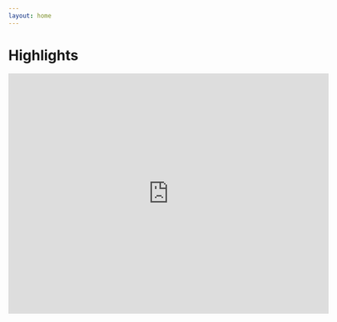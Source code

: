 ```yaml
---
layout: home
---
```


# Highlights 

<center><iframe width="640" height="480" src="https://www.youtube.com/embed/jP2rsLGFnfA" title="YouTube video player" frameborder="0" allow="accelerometer; autoplay; clipboard-write; encrypted-media; gyroscope; picture-in-picture" allowfullscreen></iframe></center>

